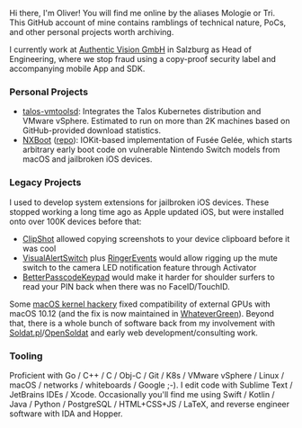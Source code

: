 Hi there, I'm Oliver! You will find me online by the aliases Mologie or Tri. This GitHub account of mine contains ramblings of technical nature, PoCs, and other personal projects worth archiving.

I currently work at [Authentic Vision GmbH](https://www.authenticvision.com/) in Salzburg as Head of Engineering, where we stop fraud using a copy-proof security label and accompanying mobile App and SDK.

### Personal Projects

* [talos-vmtoolsd](https://github.com/mologie/talos-vmtoolsd): Integrates the Talos Kubernetes distribution and VMware vSphere. Estimated to run on more than 2K machines based on GitHub-provided download statistics.
* [NXBoot](https://mologie.github.io/nxboot/) ([repo](https://github.com/mologie/NXBoot)): IOKit-based implementation of Fusée Gelée, which starts arbitrary early boot code on vulnerable Nintendo Switch models from macOS and jailbroken iOS devices.

### Legacy Projects

I used to develop system extensions for jailbroken iOS devices. These stopped working a long time ago as Apple updated iOS, but were installed onto over 100K devices before that:

* [ClipShot](https://github.com/mologie/clipshot) allowed copying screenshots to your device clipboard before it was cool
* [VisualAlertSwitch](https://github.com/mologie/visualalertswitch) plus [RingerEvents](https://github.com/mologie/ringerevents) would allow rigging up the mute switch to the camera LED notification feature through Activator
* [BetterPasscodeKeypad](https://github.com/mologie/betterpasscodekeypad) would make it harder for shoulder surfers to read your PIN back when there was no FaceID/TouchID.

Some [macOS kernel hackery](https://github.com/mologie/NVWebDriverLibValFix) fixed compatibility of external GPUs with macOS 10.12 (and the fix is now maintained in [WhateverGreen](https://github.com/acidanthera/WhateverGreen/releases)). Beyond that, there is a whole bunch of software back from my involvement with [Soldat.pl](https://soldat.pl/en/)/[OpenSoldat](https://github.com/opensoldat) and early web development/consulting work.

### Tooling

Proficient with Go / C++ / C / Obj-C / Git / K8s / VMware vSphere / Linux / macOS / networks / whiteboards / Google ;-). I edit code with Sublime Text / JetBrains IDEs / Xcode. Occasionally you'll find me using Swift / Kotlin / Java / Python / PostgreSQL / HTML+CSS+JS / LaTeX, and reverse engineer software with IDA and Hopper.
